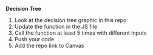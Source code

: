 **Decision Tree**
1. Look at the decision tree graphic in this repo
2. Update the function in the JS file
3. Call the function at least 5 times with different inputs
4. Push your code
5. Add the repo link to Canvas